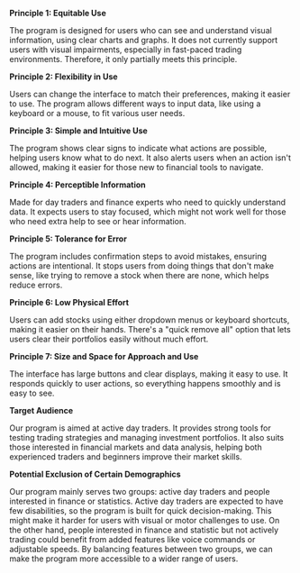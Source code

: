 **Principle 1: Equitable Use**

The program is designed for users who can see and understand visual information, using clear charts and graphs.
It does not currently support users with visual impairments, especially in fast-paced trading environments.
Therefore, it only partially meets this principle.

**Principle 2: Flexibility in Use**

Users can change the interface to match their preferences, making it easier to use.
The program allows different ways to input data, like using a keyboard or a mouse, to fit various user needs.

**Principle 3: Simple and Intuitive Use**

The program shows clear signs to indicate what actions are possible, helping users know what to do next.
It also alerts users when an action isn't allowed, making it easier for those new to financial tools to navigate.

**Principle 4: Perceptible Information**

Made for day traders and finance experts who need to quickly understand data.
It expects users to stay focused, which might not work well for those who need extra help to see or hear information.

**Principle 5: Tolerance for Error**

The program includes confirmation steps to avoid mistakes, ensuring actions are intentional.
It stops users from doing things that don't make sense, like trying to remove a stock when there are none, which helps reduce errors.

**Principle 6: Low Physical Effort**

Users can add stocks using either dropdown menus or keyboard shortcuts, making it easier on their hands.
There's a "quick remove all" option that lets users clear their portfolios easily without much effort.

**Principle 7: Size and Space for Approach and Use**

The interface has large buttons and clear displays, making it easy to use.
It responds quickly to user actions, so everything happens smoothly and is easy to see.

**Target Audience**

Our program is aimed at active day traders. It provides strong tools for testing trading strategies and managing investment portfolios. It also suits those interested in financial markets and data analysis, helping both experienced traders and beginners improve their market skills.

**Potential Exclusion of Certain Demographics**

Our program mainly serves two groups: active day traders and people interested in finance or statistics. Active day traders are expected to have few disabilities, so the program is built for quick decision-making. This might make it harder for users with visual or motor challenges to use. On the other hand, people interested in finance and statistic but not actively trading could benefit from added features like voice commands or adjustable speeds. By balancing features between two groups, we can make the program more accessible to a wider range of users.